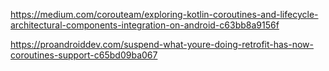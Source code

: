





https://medium.com/corouteam/exploring-kotlin-coroutines-and-lifecycle-architectural-components-integration-on-android-c63bb8a9156f

https://proandroiddev.com/suspend-what-youre-doing-retrofit-has-now-coroutines-support-c65bd09ba067